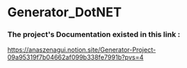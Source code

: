# Generator_DotNET

### The project's Documentation existed in this link :
https://anaszenagui.notion.site/Generator-Project-09a95319f7b04662af099b338fe7991b?pvs=4
